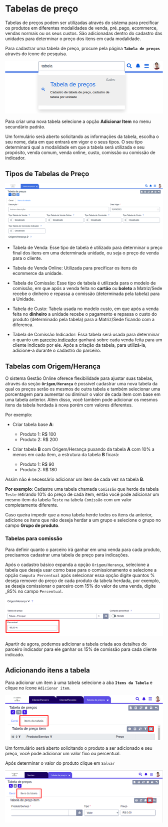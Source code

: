 # Tabelas de preço

Tabelas de preços podem ser utilizadas através do sistema para precificar os produtos em diferentes modalidades de venda, pré_pago, ecommerce, vendas normais ou os seus custos. São adicionadas dentro do cadastro das unidades para determinar o preço dos itens em cada modalidade.

Para cadastrar uma tabela de preço, procure pela página **`Tabela de preços`** através do ícone de pesquisa.

![](/ERP/assets/manuais_de_uso/tabelas_de_preco/1_tabela_de_preco.png)

Para criar uma nova tabela selecione a opção **Adicionar Item** no menu secundário padrão.

Um formulário será aberto solicitando as informações da tabela, escolha o seu nome, data em que entrará em vigor e o seus tipos. O seu tipo determinará qual a modalidade em que a tabela será utilizada e seu propósito, venda comum, venda online, custo, comissão ou comissão de indicador.

## Tipos de Tabelas de Preço

![](/ERP/assets/manuais_de_uso/tabelas_de_preco/2_tabela_de_preco.png)


* Tabela de Venda: Esse tipo de tabela é utilizado para determinar o preço final dos itens em uma determinada unidade, ou seja o preço de venda para o cliente.

* Tabela de Venda Online: Utilizada para precificar os itens do ecommerce da unidade.

* Tabela de Comissão: Esse tipo de tabela é utilizada para o modelo de comissão, em que após a venda feita no **cartão** ou **boleto** a Matriz/Sede recebe o dinheiro e repassa a comissão (determinada pela tabela) para a Unidade.

* Tabela de Custo: Tabela usada no modelo custo, em que após a venda feita no **dinheiro** a unidade recebe o pagamento e repassa o custo do produto (determinado pela tabela) para a Matriz/Sede ficando com a diferenca.

* Tabela de Comissão Indicador: Essa tabela será usada para determinar o quanto um <a href="ERP/guias/cadastro_parceiro.md">parceiro indicador</a> ganhará sobre cada venda feita para um cliente indicado por ele. Após a criação da tabela, para utilizá-la, adicione-a durante o cadastro do parceiro.

## Tabelas com Origem/Herança

O sistema Gestão Online oferece flexibilidade para ajustar suas tabelas, através da seção **`Origem/Herança`** é possível cadastrar uma nova tabela da qual os preços serão os mesmos de outra tabela e também selecionar uma porcentagem para aumentar ou diminuir o valor de cada item com base em uma tabela anterior. Além disso, você também pode adicionar os mesmos itens da tabela herdada à nova porém com valores diferentes.

Por exemplo:
  - Criar tabela base **A**:
    
    - Produto 1: R$ 100
    - Produto 2: R$ 200

  - Criar tabela **B** com Origem/Herança puxando da tabela **A** com 10% a menos em cada item, a estrutura da tabela **B** ficará:
    
    - Produto 1: R$ 90
    - Produto 2: R$ 180

  Assim não é necessário adicionar um item de cada vez na tabela **B**.


**Por exemplo**: Cadastre uma tabela chamada `Comissão` que herde da tabela `Teste` retirando 10% do preço de cada item, então você pode adicionar um mesmo item da tabela `Teste` na tabela `Comissão` com um valor completamente diferente.

Caso queira impedir que a nova tabela herde todos os itens da anterior, adicione os itens que não deseja herdar a um grupo e selecione o grupo no campo **Grupo de produto**.

### Tabelas para comissão

Para definir quanto o parceiro irá ganhar em uma venda para cada produto, precisamos cadastrar uma tabela de preço para indicações.

Após o cadastro básico expanda a opção `Origem/Herança`, selecione a tabela que deseja usar como base para o comissionamento e selecione a opção `Computa Percentual` após selecionar essa opção digite quantos % deseja remover do preço de cada produto da tabela herdada, por exemplo, se deseja comissionar o parceiro com 15% do valor de uma venda, digite _85% no campo `Percentual`.

![](/ERP/assets/manuais_de_uso/cliente_parceiro/7_cliente_parceiro.png)

Apartir de agora, podemos adicionar a tabela criada aos detalhes do parceiro indicador para ele ganhar os 15% de comissão para cada cliente indicado.

## Adicionando itens a tabela

Para adicionar um item à uma tabela selecione a aba **`Itens da Tabela`** e clique no ícone `Adicionar item`.

![](/ERP/assets/manuais_de_uso/tabelas_de_preco/3_tabela_de_preco.png)

Um formulário será aberto solicitando o produto a ser adicionado e seu preço, você pode adicionar um valor fixo ou percentual.

Após determinar o valor do produto clique em `Salvar` 

![](/ERP/assets/manuais_de_uso/tabelas_de_preco/4_tabela_de_preco.png)